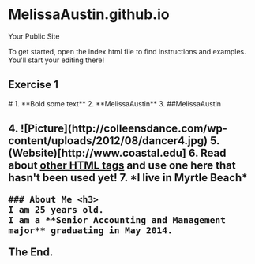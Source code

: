 MelissaAustin.github.io
=====================

Your Public Site

To get started, open the index.html file to find instructions and examples. You'll start your editing there!
<h2 id="Exercise1">Exercise 1</h2>
#
  1. **Bold some text**
  2. **MelissaAustin**
  3.  ##MelissaAustin <h2> 
  4. ![Picture](http://colleensdance.com/wp-content/uploads/2012/08/dancer4.jpg)
  5. (Website)[http://www.coastal.edu]
  6. Read about <a href="http://www.quackit.com/html/tags/">other HTML tags</a> and use one here that hasn't been used yet!
  7. *I live in Myrtle Beach*


	### About Me <h3>
	I am 25 years old.  
	I am a **Senior Accounting and Management major** graduating in May 2014.
	
The End. 
